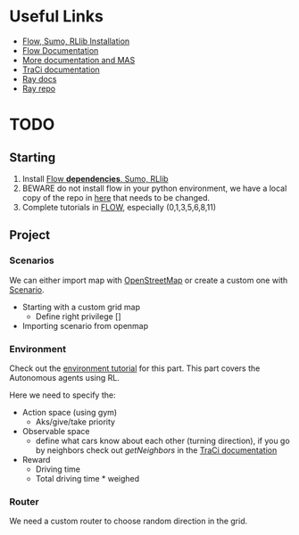 # Useful Links

- [Flow, Sumo, RLlib Installation](https://flow.readthedocs.io/en/latest/flow_setup.html#local-installation-of-flow)
- [Flow Documentation](https://flow.readthedocs.io/en/latest/)
- [More documentation and MAS](https://flow-project.github.io/tutorial.html)
- [TraCi documentation](https://sumo.dlr.de/pydoc/traci.html)
- [Ray docs](https://ray.readthedocs.io/en/latest/index.html)
- [Ray repo](https://github.com/ray-project/ray)

# TODO

## Starting

1. Install [Flow **dependencies**, Sumo, RLlib](https://flow.readthedocs.io/en/latest/flow_setup.html#local-installation-of-flow)
2. BEWARE do not install flow in your python environment, we have a local copy of the repo in [here](flow) that needs to be changed.
3. Complete tutorials in [FLOW](https://github.com/flow-project/flow/tree/master/tutorials), especially (0,1,3,5,6,8,11)

## Project

### Scenarios

We can either import map with [OpenStreetMap](https://github.com/flow-project/flow/blob/master/tutorials/tutorial06_osm.ipynb)
or create a custom one with [Scenario](https://github.com/flow-project/flow/blob/master/tutorials/tutorial05_scenarios.ipynb).
 
- Starting with a custom grid map
    - Define right privilege []
- Importing scenario from openmap

### Environment
Check out the [environment tutorial](https://github.com/flow-project/flow/blob/master/tutorials/tutorial08_environments.ipynb)
for this part. This part covers the Autonomous agents using RL.

Here we need to specify the:
- Action space (using gym)
    - Aks/give/take priority 
- Observable space
    - define what cars know about each other (turning direction), if you go by neighbors check out *getNeighbors* in the [TraCi documentation](https://sumo.dlr.de/pydoc/traci.html)
- Reward
    - Driving time
    - Total driving time * weighed 
    
### Router
We need a custom router to choose random direction in the grid.


